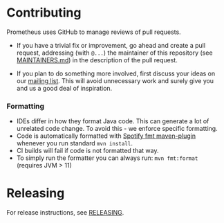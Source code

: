 # Contributing

Prometheus uses GitHub to manage reviews of pull requests.

* If you have a trivial fix or improvement, go ahead and create a pull request,
  addressing (with `@...`) the maintainer of this repository (see
  [MAINTAINERS.md](MAINTAINERS.md)) in the description of the pull request.

* If you plan to do something more involved, first discuss your ideas
  on our [mailing list](https://groups.google.com/forum/?fromgroups#!forum/prometheus-developers).
  This will avoid unnecessary work and surely give you and us a good deal
  of inspiration.

### Formatting
- IDEs differ in how they format Java code. This can generate a lot of unrelated code change. To avoid this - we enforce specific formatting.
- Code is automatically formatted with [Spotify fmt maven-plugin](https://github.com/spotify/fmt-maven-plugin) whenever you run standard `mvn install`.
- CI builds will fail if code is not formatted that way.
- To simply run the formatter you can always run: `mvn fmt:format` (requires JVM > 11)
# Releasing

For release instructions, see [RELEASING](RELEASING.md).
